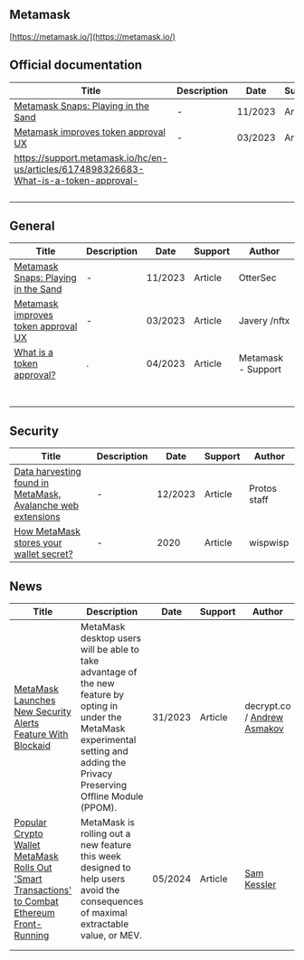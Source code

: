 ## Metamask

[https://metamask.io/](https://metamask.io/)

## Official documentation

| Title                                                        | Description | Date    | Support | Author       |
| ------------------------------------------------------------ | ----------- | ------- | ------- | ------------ |
| [Metamask Snaps: Playing in the Sand](https://osec.io/blog/2023-11-01-metamask-snaps) | -           | 11/2023 | Article | OtterSec     |
| [Metamask improves token approval UX](https://blog.nftx.io/metamask-improves-token-approval-ux/) | -           | 03/2023 | Article | Javery /nftx |
| https://support.metamask.io/hc/en-us/articles/6174898326683-What-is-a-token-approval- |             |         |         |              |
|                                                              |             |         |         |              |
|                                                              |             |         |         |              |
|                                                              |             |         |         |              |
|                                                              |             |         |         |              |

## General

| Title                                                        | Description | Date    | Support | Author             |
| ------------------------------------------------------------ | ----------- | ------- | ------- | ------------------ |
| [Metamask Snaps: Playing in the Sand](https://osec.io/blog/2023-11-01-metamask-snaps) | -           | 11/2023 | Article | OtterSec           |
| [Metamask improves token approval UX](https://blog.nftx.io/metamask-improves-token-approval-ux/) | -           | 03/2023 | Article | Javery /nftx       |
| [What is a token approval?](https://support.metamask.io/hc/en-us/articles/6174898326683-What-is-a-token-approval-) | .           | 04/2023 | Article | Metamask - Support |
|                                                              |             |         |         |                    |
|                                                              |             |         |         |                    |
|                                                              |             |         |         |                    |
|                                                              |             |         |         |                    |
|                                                              |             |         |         |                    |
|                                                              |             |         |         |                    |
|                                                              |             |         |         |                    |

## Security

| Title                                                        | Description | Date    | Support | Author       |
| ------------------------------------------------------------ | ----------- | ------- | ------- | ------------ |
| [Data harvesting found in MetaMask, Avalanche web extensions](https://protos.com/data-harvesting-found-in-metamask-avalanche-web-extensions/) | -           | 12/2023 | Article | Protos staff |
| [How MetaMask stores your wallet secret?](https://www.wispwisp.com/index.php/2020/12/25/how-metamask-stores-your-wallet-secret/) | -           | 2020    | Article | wispwisp     |



## News

| Title                                                        | Description                                                  | Date    | Support | Author                                                       |
| ------------------------------------------------------------ | ------------------------------------------------------------ | ------- | ------- | ------------------------------------------------------------ |
| [MetaMask Launches New Security Alerts Feature With Blockaid](https://decrypt.co/203803/metamask-launches-new-security-alerts-feature-blockaid) | MetaMask desktop users will be able to take advantage of the new feature by opting in under the MetaMask experimental setting and adding the  Privacy Preserving Offline Module (PPOM). | 31/2023 | Article | decrypt.co /  [Andrew Asmakov](https://decrypt.co/author/andrewasmakov) |
| [Popular Crypto Wallet MetaMask Rolls Out 'Smart Transactions' to Combat Ethereum Front-Running](https://www.coindesk.com/tech/2024/05/06/popular-crypto-wallet-metamask-rolls-out-smart-transactions-to-combat-ethereum-front-running/) | MetaMask  is rolling out a  new feature this week designed to help users avoid the consequences of  maximal extractable value, or MEV. | 05/2024 | Article | [Sam Kessler](https://www.coindesk.com/author/sam-kessler/)  |
|                                                              |                                                              |         |         |                                                              |
|                                                              |                                                              |         |         |                                                              |

